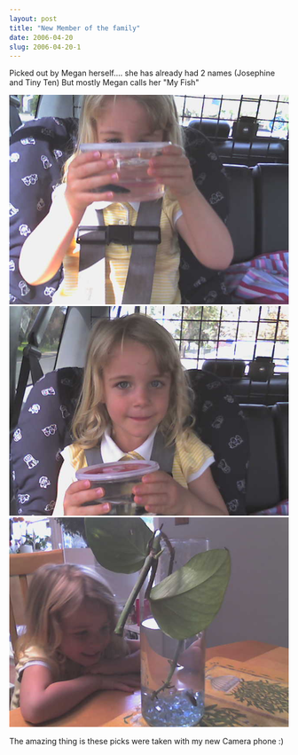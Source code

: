 ```yaml
---
layout: post
title: "New Member of the family"
date: 2006-04-20
slug: 2006-04-20-1
---
```


Picked out by Megan herself.... she has already had 2 names (Josephine and Tiny Ten)   But mostly Megan calls her &quot;My Fish&quot; 

 ![](/images/assets/DSC00008.JPG) 
 ![](/images/assets/DSC00009.JPG) 
 ![](/images/assets/DSC00012.JPG) 

The amazing thing is these picks were taken with my new Camera phone :)
